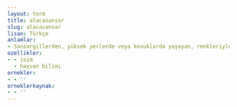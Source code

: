 ```yaml
---
layout: term
title: alacasansar
slug: alacasansar
lisan: Türkçe
anlamlar:
- Sansargillerden, yüksek yerlerde veya kovuklarda yaşayan, renkleriyle diğer sansar türlerinden kolayca ayrılabilen, benekli bir tür sansar; alacakokarca, benekli kokarca (Vormela peregusna)
ozellikler:
- - isim
  - hayvan bilimi
ornekler:
- - ''
orneklerkaynak:
- - ''
---
```

